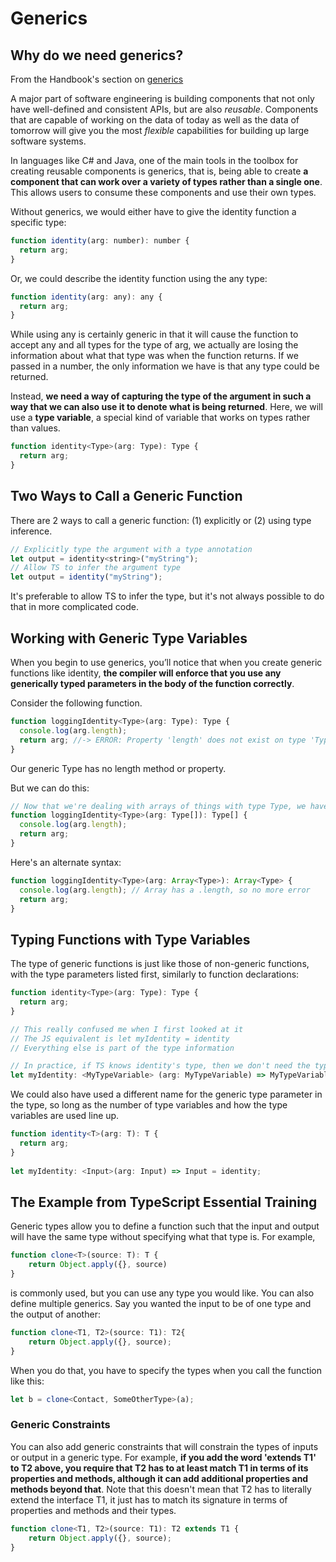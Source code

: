 # Generics

## Why do we need generics?

From the Handbook's section on [generics](https://www.typescriptlang.org/docs/handbook/2/generics.html)

A major part of software engineering is building components that not only have well-defined and consistent APIs, but are also *reusable*. Components that are capable of working on the data of today as well as the data of tomorrow will give you the most *flexible* capabilities for building up large software systems.

In languages like C# and Java, one of the main tools in the toolbox for creating reusable components is generics, that is, being able to create **a component that can work over a variety of types rather than a single one**. This allows users to consume these components and use their own types.

Without generics, we would either have to give the identity function a specific type:

```js
function identity(arg: number): number {
  return arg;
}
```

Or, we could describe the identity function using the any type:

```js
function identity(arg: any): any {
  return arg;
}
```

While using any is certainly generic in that it will cause the function to accept any and all types for the type of arg, we actually are losing the information about what that type was when the function returns. If we passed in a number, the only information we have is that any type could be returned.

Instead, **we need a way of capturing the type of the argument in such a way that we can also use it to denote what is being returned**. Here, we will use a **type variable**, a special kind of variable that works on types rather than values.

```js
function identity<Type>(arg: Type): Type {
  return arg;
}
```

## Two Ways to Call a Generic Function

There are 2 ways to call a generic function: (1) explicitly or (2) using type inference.

```js
// Explicitly type the argument with a type annotation
let output = identity<string>("myString");
// Allow TS to infer the argument type
let output = identity("myString");
```

It's preferable to allow TS to infer the type, but it's not always possible to do that in more complicated code.

## Working with Generic Type Variables

When you begin to use generics, you’ll notice that when you create generic functions like identity, **the compiler will enforce that you use any generically typed parameters in the body of the function correctly**.

Consider the following function.

```js
function loggingIdentity<Type>(arg: Type): Type {
  console.log(arg.length);
  return arg; //-> ERROR: Property 'length' does not exist on type 'Type'.
}
```

Our generic Type has no length method or property.

But we can do this:

```js
// Now that we're dealing with arrays of things with type Type, we have access to the length property, because arrays have a length property.
function loggingIdentity<Type>(arg: Type[]): Type[] {
  console.log(arg.length);
  return arg;
}
```

Here's an alternate syntax:

```js
function loggingIdentity<Type>(arg: Array<Type>): Array<Type> {
  console.log(arg.length); // Array has a .length, so no more error
  return arg;
}
```

## Typing Functions with Type Variables

The type of generic functions is just like those of non-generic functions, with the type parameters listed first, similarly to function declarations:

```js
function identity<Type>(arg: Type): Type {
  return arg;
}

// This really confused me when I first looked at it
// The JS equivalent is let myIdentity = identity
// Everything else is part of the type information

// In practice, if TS knows identity's type, then we don't need the typing for myIdentity, right?
let myIdentity: <MyTypeVariable> (arg: MyTypeVariable) => MyTypeVariable = identity;
```

We could also have used a different name for the generic type parameter in the type, so long as the number of type variables and how the type variables are used line up.

```ts
function identity<T>(arg: T): T {
  return arg;
}
 
let myIdentity: <Input>(arg: Input) => Input = identity;
```

## The Example from TypeScript Essential Training

Generic types allow you to define a function such that the input and output will have the same type without specifying what that type is. For example,

```ts
function clone<T>(source: T): T {
    return Object.apply({}, source)
}
```

<T> is commonly used, but you can use any type you would like. You can also define multiple generics. Say you wanted the input to be of one type and the output of another:

```ts
function clone<T1, T2>(source: T1): T2{
    return Object.apply({}, source);
}
```

When you do that, you have to specify the types when you call the function like this:

```ts
let b = clone<Contact, SomeOtherType>(a);
```

### Generic Constraints

You can also add generic constraints that will constrain the types of inputs or output in a generic type. For example, **if you add the word 'extends T1' to T2 above, you require that T2 has to at least match T1 in terms of its properties and methods, although it can add additional properties and methods beyond that**. Note that this doesn't mean that T2 has to literally extend the interface T1, it just has to match its signature in terms of properties and methods and their types.

```ts
function clone<T1, T2>(source: T1): T2 extends T1 {
    return Object.apply({}, source);
}
```
